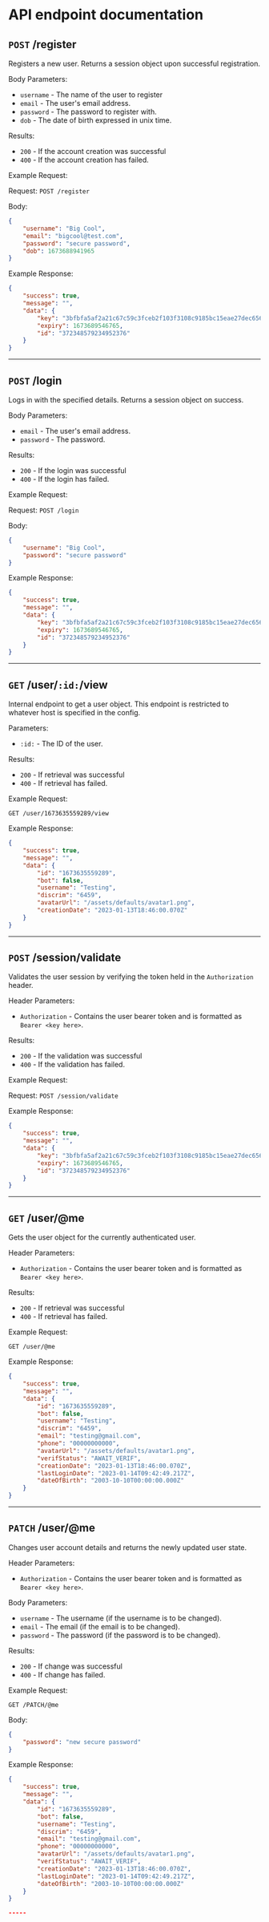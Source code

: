 # API endpoint documentation

## `POST` /register
Registers a new user. Returns a session object upon successful registration.

Body Parameters:
 - `username` - The name of the user to register
 - `email` - The user's email address.
 - `password` - The password to register with.
 - `dob` - The date of birth expressed in unix time.

Results:
- `200` - If the account creation was successful
- `400` - If the account creation has failed.

Example Request:

Request: `POST /register`

Body:
```json
{
    "username": "Big Cool",
    "email": "bigcool@test.com",
    "password": "secure password",
    "dob": 1673688941965
}
```

Example Response:
```json
{
    "success": true,
    "message": "",
    "data": {
        "key": "3bfbfa5af2a21c67c59c3fceb2f103f3108c9185bc15eae27dec6566fe3f015b",
        "expiry": 1673689546765,
        "id": "372348579234952376"
    }
}
```

-----

## `POST` /login
Logs in with the specified details. Returns a session object on success.

Body Parameters:
 - `email` - The user's email address.
 - `password` - The password.

Results:
- `200` - If the login was successful
- `400` - If the login has failed.

Example Request:

Request: `POST /login`

Body:
```json
{
    "username": "Big Cool",
    "password": "secure password"
}
```

Example Response:
```json
{
    "success": true,
    "message": "",
    "data": {
        "key": "3bfbfa5af2a21c67c59c3fceb2f103f3108c9185bc15eae27dec6566fe3f015b",
        "expiry": 1673689546765,
        "id": "372348579234952376"
    }
}
```

-----

## `GET` /user/`:id:`/view
Internal endpoint to get a user object. This endpoint is restricted to whatever host is specified in the config.

Parameters:
 - `:id:` - The ID of the user.

Results:
- `200` - If retrieval was successful
- `400` - If retrieval has failed.

Example Request:

`GET /user/1673635559289/view`

Example Response:
```json
{
    "success": true,
    "message": "",
    "data": {
        "id": "1673635559289",
        "bot": false,
        "username": "Testing",
        "discrim": "6459",
        "avatarUrl": "/assets/defaults/avatar1.png",
        "creationDate": "2023-01-13T18:46:00.070Z"
    }
}
```

-----

## `POST` /session/validate
Validates the user session by verifying the token held in the `Authorization` header.

Header Parameters:
- `Authorization` - Contains the user bearer token and is formatted as `Bearer <key here>`.

Results:
- `200` - If the validation was successful
- `400` - If the validation has failed.

Example Request:

Request: `POST /session/validate`

Example Response:
```json
{
    "success": true,
    "message": "",
    "data": {
        "key": "3bfbfa5af2a21c67c59c3fceb2f103f3108c9185bc15eae27dec6566fe3f015b",
        "expiry": 1673689546765,
        "id": "372348579234952376"
    }
}
```

-----

## `GET` /user/@me
Gets the user object for the currently authenticated user.

Header Parameters:
- `Authorization` - Contains the user bearer token and is formatted as `Bearer <key here>`.

Results:
- `200` - If retrieval was successful
- `400` - If retrieval has failed.

Example Request:

`GET /user/@me`

Example Response:
```json
{
    "success": true,
    "message": "",
    "data": {
        "id": "1673635559289",
        "bot": false,
        "username": "Testing",
        "discrim": "6459",
        "email": "testing@gmail.com",
        "phone": "00000000000",
        "avatarUrl": "/assets/defaults/avatar1.png",
        "verifStatus": "AWAIT_VERIF",
        "creationDate": "2023-01-13T18:46:00.070Z",
        "lastLoginDate": "2023-01-14T09:42:49.217Z",
        "dateOfBirth": "2003-10-10T00:00:00.000Z"
    }
}
```

-----

## `PATCH` /user/@me
Changes user account details and returns the newly updated user state.

Header Parameters:
- `Authorization` - Contains the user bearer token and is formatted as `Bearer <key here>`.

Body Parameters:
 - `username` - The username (if the username is to be changed).
 - `email` - The email (if the email is to be changed).
 - `password` - The password (if the password is to be changed).

Results:
- `200` - If change was successful
- `400` - If change has failed.

Example Request:

`GET /PATCH/@me`

Body:
```json
{
    "password": "new secure password"
}
```

Example Response:
```json
{
    "success": true,
    "message": "",
    "data": {
        "id": "1673635559289",
        "bot": false,
        "username": "Testing",
        "discrim": "6459",
        "email": "testing@gmail.com",
        "phone": "00000000000",
        "avatarUrl": "/assets/defaults/avatar1.png",
        "verifStatus": "AWAIT_VERIF",
        "creationDate": "2023-01-13T18:46:00.070Z",
        "lastLoginDate": "2023-01-14T09:42:49.217Z",
        "dateOfBirth": "2003-10-10T00:00:00.000Z"
    }
}

-----